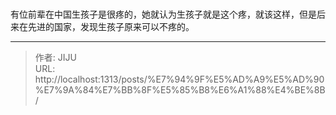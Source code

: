# 



有位前辈在中国生孩子是很疼的，她就认为生孩子就是这个疼，就该这样，但是后来在先进的国家，发现生孩子原来可以不疼的。

---

> 作者: JIJU  
> URL: http://localhost:1313/posts/%E7%94%9F%E5%AD%A9%E5%AD%90%E7%9A%84%E7%BB%8F%E5%85%B8%E6%A1%88%E4%BE%8B/  

